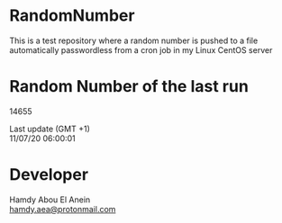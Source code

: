 # RandomNumber    
This is a test repository where a random number is pushed to a file automatically passwordless from a cron job in my Linux CentOS server    
# Random Number of the last run   
14655
      
Last update (GMT +1)    
11/07/20 06:00:01
# Developer    
Hamdy Abou El Anein   
hamdy.aea@protonmail.com
